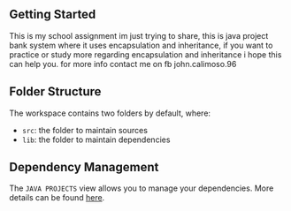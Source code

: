 ## Getting Started

This is my school assignment im just trying to share, this is java project bank system where it uses encapsulation and inheritance, if you want to practice or study more regarding encapsulation and inheritance i hope this can help you. for more info contact me on fb john.calimoso.96

## Folder Structure

The workspace contains two folders by default, where:

- `src`: the folder to maintain sources
- `lib`: the folder to maintain dependencies

## Dependency Management

The `JAVA PROJECTS` view allows you to manage your dependencies. More details can be found [here](https://github.com/microsoft/vscode-java-dependency#manage-dependencies).
